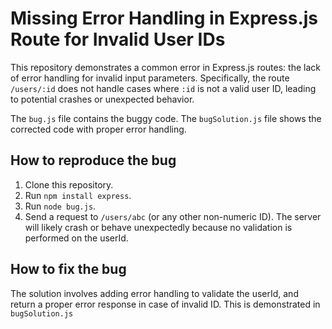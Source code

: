 # Missing Error Handling in Express.js Route for Invalid User IDs

This repository demonstrates a common error in Express.js routes: the lack of error handling for invalid input parameters. Specifically, the route `/users/:id` does not handle cases where `:id` is not a valid user ID, leading to potential crashes or unexpected behavior.

The `bug.js` file contains the buggy code. The `bugSolution.js` file shows the corrected code with proper error handling.

## How to reproduce the bug

1. Clone this repository.
2. Run `npm install express`.
3. Run `node bug.js`.
4. Send a request to `/users/abc` (or any other non-numeric ID). The server will likely crash or behave unexpectedly because no validation is performed on the userId.

## How to fix the bug

The solution involves adding error handling to validate the userId, and return a proper error response in case of invalid ID.  This is demonstrated in `bugSolution.js`